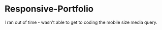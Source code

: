 # Responsive-Portfolio

I ran out of time - wasn't able to get to coding the mobile size media query.